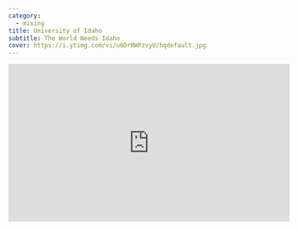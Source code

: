 ```yaml
---
category:
  - mixing
title: University of Idaho
subtitle: The World Needs Idaho
cover: https://i.ytimg.com/vi/u6DrRWPzvyU/hqdefault.jpg
---
```

<iframe width="560" height="315" src="https://www.youtube-nocookie.com/embed/u6DrRWPzvyU" title="YouTube video player" frameborder="0" allow="accelerometer; autoplay; clipboard-write; encrypted-media; gyroscope; picture-in-picture" allowfullscreen></iframe>